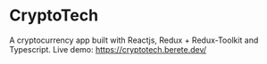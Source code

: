 # CryptoTech
A cryptocurrency app built with Reactjs, Redux + Redux-Toolkit and Typescript.
Live demo: https://cryptotech.berete.dev/
